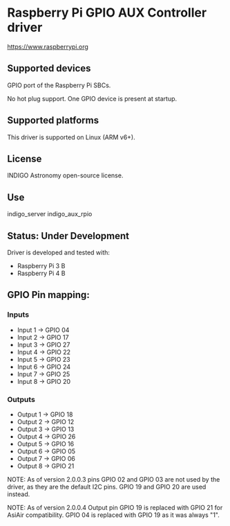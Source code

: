 # Raspberry Pi GPIO AUX Controller driver

https://www.raspberrypi.org

## Supported devices

GPIO port of the Raspberry Pi SBCs.

No hot plug support. One GPIO device is present at startup.

## Supported platforms

This driver is supported on Linux (ARM v6+).

## License

INDIGO Astronomy open-source license.

## Use

indigo_server indigo_aux_rpio

## Status: Under Development

Driver is developed and tested with:
* Raspberry Pi 3 B
* Raspberry Pi 4 B

## GPIO Pin mapping:

### Inputs
* Input 1 -> GPIO 04
* Input 2 -> GPIO 17
* Input 3 -> GPIO 27
* Input 4 -> GPIO 22
* Input 5 -> GPIO 23
* Input 6 -> GPIO 24
* Input 7 -> GPIO 25
* Input 8 -> GPIO 20

### Outputs
* Output 1 -> GPIO 18
* Output 2 -> GPIO 12
* Output 3 -> GPIO 13
* Output 4 -> GPIO 26
* Output 5 -> GPIO 16
* Output 6 -> GPIO 05
* Output 7 -> GPIO 06
* Output 8 -> GPIO 21

NOTE: As of version 2.0.0.3 pins GPIO 02 and GPIO 03 are not used by the driver, as they are the default I2C pins.
GPIO 19 and GPIO 20 are used instead.

NOTE: As of version 2.0.0.4 Output pin GPIO 19 is replaced with GPIO 21 for AsiAir compatibility. GPIO 04 is replaced with GPIO 19 as it was always "1". 

